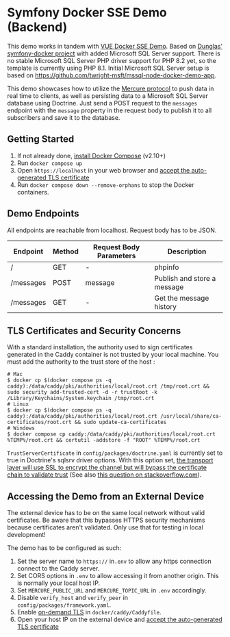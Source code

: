 # Symfony Docker SSE Demo (Backend)
This demo works in tandem with [VUE Docker SSE Demo](https://github.com/J-C-V/vue-docker-sse-demo). Based on 
[Dunglas' symfony-docker project](https://github.com/dunglas/symfony-docker) with added Microsoft SQL Server support. 
There is no stable Microsoft SQL Server PHP driver support for PHP 8.2 yet, so the template is currently using 
PHP 8.1. Initial Microsoft SQL Server setup is based on https://github.com/twright-msft/mssql-node-docker-demo-app.

This demo showcases how to utilize the [Mercure protocol](https://symfony.com/doc/current/mercure.html) to push data
in real time to clients, as well as persisting data to a Microsoft SQL Server database using Doctrine.
Just send a POST request to the `messages` endpoint with the `message` property in the request body to publish it to 
all subscribers and save it to the database.

## Getting Started
1. If not already done, [install Docker Compose](https://docs.docker.com/compose/install/) (v2.10+)
2. Run `docker compose up`
3. Open `https://localhost` in your web browser and [accept the auto-generated TLS certificate](https://stackoverflow.com/a/15076602/1352334)
4. Run `docker compose down --remove-orphans` to stop the Docker containers.

## Demo Endpoints
All endpoints are reachable from localhost.
Request body has to be JSON.

| Endpoint  | Method | Request Body Parameters | Description                 |
|-----------|--------|-------------------------|-----------------------------|
| /         | GET    | -                       | phpinfo                     |
| /messages | POST   | message                 | Publish and store a message | 
| /messages | GET    | -                       | Get the message history     |

## TLS Certificates and Security Concerns
With a standard installation, the authority used to sign certificates generated in the Caddy container is not trusted by
your local machine. You must add the authority to the trust store of the host :
```
# Mac
$ docker cp $(docker compose ps -q caddy):/data/caddy/pki/authorities/local/root.crt /tmp/root.crt && sudo security add-trusted-cert -d -r trustRoot -k /Library/Keychains/System.keychain /tmp/root.crt
# Linux
$ docker cp $(docker compose ps -q caddy):/data/caddy/pki/authorities/local/root.crt /usr/local/share/ca-certificates/root.crt && sudo update-ca-certificates
# Windows
$ docker compose cp caddy:/data/caddy/pki/authorities/local/root.crt %TEMP%/root.crt && certutil -addstore -f "ROOT" %TEMP%/root.crt
```

`TrustServerCertificate` in `config/packages/doctrine.yaml` is currently set to true in Doctrine's sqlsrv driver 
options. With this option set, [the transport layer will use SSL to encrypt the channel but will bypass the certificate 
chain to validate trust](https://learn.microsoft.com/en-us/dotnet/api/system.data.sqlclient.sqlconnectionstringbuilder.trustservercertificate?view=dotnet-plat-ext-7.0)
(See also [this question on stackoverflow.com](https://stackoverflow.com/a/71735233)).

## Accessing the Demo from an External Device
The external device has to be on the same local network without valid certificates. Be aware that this bypasses HTTPS 
security mechanisms because certificates aren't validated. Only use that for testing in local development!

The demo has to be configured as such:
1. Set the server name to `https://` in`.env` to allow any https connection connect to the Caddy server.
2. Set CORS options in `.env` to allow accessing it from another origin. This is normally your local host IP.
3. Set `MERCURE_PUBLIC_URL` and `MERCURE_TOPIC_URL` in `.env` accordingly.
4. Disable `verify_host` and `verify_peer` in `config/packages/framework.yaml`.
5. Enable [on-demand TLS](https://caddyserver.com/docs/automatic-https#on-demand-tls) in `docker/caddy/Caddyfile`.
6. Open your host IP on the external device and [accept the auto-generated TLS certificate](https://stackoverflow.com/a/15076602/1352334)
